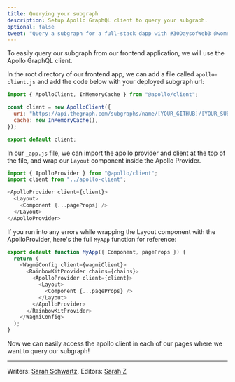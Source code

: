 ```yaml
---
title: Querying your subgraph
description: Setup Apollo GraphQL client to query your subgraph.
optional: false
tweet: "Query a subgraph for a full-stack dapp with #30DaysofWeb3 @womenbuildweb3 ⛓"
---
```


To easily query our subgraph from our frontend application, we will use the Apollo GraphQL client.

In the root directory of our frontend app, we can add a file called `apollo-client.js` and add the code below with your deployed subgraph url:

```javascript
import { ApolloClient, InMemoryCache } from "@apollo/client";

const client = new ApolloClient({
  uri: "https://api.thegraph.com/subgraphs/name/[YOUR_GITHUB]/[YOUR_SUBGRAPH]",
  cache: new InMemoryCache(),
});

export default client;
```

In our `_app.js` file, we can import the apollo provider and client at the top of the file, and wrap our `Layout` component inside the Apollo Provider.

```javascript
import { ApolloProvider } from "@apollo/client";
import client from "../apollo-client";
```

```javascript
<ApolloProvider client={client}>
  <Layout>
    <Component {...pageProps} />
  </Layout>
</ApolloProvider>
```

If you run into any errors while wrapping the Layout component with the ApolloProvider, here's the full `MyApp` function for reference:

```javascript
export default function MyApp({ Component, pageProps }) {
  return (
    <WagmiConfig client={wagmiClient}>
      <RainbowKitProvider chains={chains}>
        <ApolloProvider client={client}>
          <Layout>
            <Component {...pageProps} />
          </Layout>
        </ApolloProvider>
      </RainbowKitProvider>
    </WagmiConfig>
  );
}
```

Now we can easily access the apollo client in each of our pages where we want to query our subgraph!

---

Writers: [Sarah Schwartz](https://twitter.com/schwartzswartz),
Editors: [Sarah Z](https://twitter.com/haegeez)
